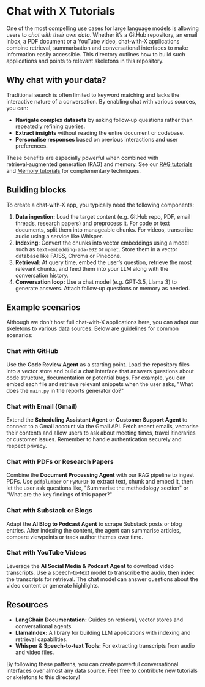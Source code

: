 # Chat with X Tutorials

One of the most compelling use cases for large language models is allowing
users to *chat with their own data*.  Whether it’s a GitHub repository,
an email inbox, a PDF document or a YouTube video, chat‑with‑X applications
combine retrieval, summarisation and conversational interfaces to make
information easily accessible.  This directory outlines how to build such
applications and points to relevant skeletons in this repository.

## Why chat with your data?

Traditional search is often limited to keyword matching and lacks the
interactive nature of a conversation.  By enabling chat with various
sources, you can:

- **Navigate complex datasets** by asking follow‑up questions rather than
  repeatedly refining queries.
- **Extract insights** without reading the entire document or codebase.
- **Personalise responses** based on previous interactions and user
  preferences.

These benefits are especially powerful when combined with retrieval‑augmented
generation (RAG) and memory.  See our [RAG tutorials](../rag_tutorials/README.md)
and [Memory tutorials](../memory_apps/README.md) for complementary techniques.

## Building blocks

To create a chat‑with‑X app, you typically need the following components:

1. **Data ingestion:**  Load the target content (e.g. GitHub repo, PDF,
   email threads, research papers) and preprocess it.  For code or text
   documents, split them into manageable chunks.  For videos, transcribe
   audio using a service like Whisper.
2. **Indexing:**  Convert the chunks into vector embeddings using a model
   such as `text-embedding-ada-002` or `mpnet`.  Store them in a vector
   database like FAISS, Chroma or Pinecone.
3. **Retrieval:**  At query time, embed the user’s question, retrieve the
   most relevant chunks, and feed them into your LLM along with the
   conversation history.
4. **Conversation loop:**  Use a chat model (e.g. GPT‑3.5, Llama 3) to
   generate answers.  Attach follow‑up questions or memory as needed.

## Example scenarios

Although we don’t host full chat‑with‑X applications here, you can adapt
our skeletons to various data sources.  Below are guidelines for common
scenarios:

### Chat with GitHub

Use the **Code Review Agent** as a starting point.  Load the repository files
into a vector store and build a chat interface that answers questions about
code structure, documentation or potential bugs.  For example, you can
embed each file and retrieve relevant snippets when the user asks,
"What does the `main.py` in the reports generator do?"

### Chat with Email (Gmail)

Extend the **Scheduling Assistant Agent** or **Customer Support Agent** to
connect to a Gmail account via the Gmail API.  Fetch recent emails,
vectorise their contents and allow users to ask about meeting times,
travel itineraries or customer issues.  Remember to handle authentication
securely and respect privacy.

### Chat with PDFs or Research Papers

Combine the **Document Processing Agent** with our RAG pipeline to ingest
PDFs.  Use `pdfplumber` or `PyMuPDF` to extract text, chunk and embed it,
then let the user ask questions like, "Summarise the methodology section"
or "What are the key findings of this paper?"

### Chat with Substack or Blogs

Adapt the **AI Blog to Podcast Agent** to scrape Substack posts or blog
entries.  After indexing the content, the agent can summarise articles,
compare viewpoints or track author themes over time.

### Chat with YouTube Videos

Leverage the **AI Social Media & Podcast Agent** to download video
transcripts.  Use a speech‑to‑text model to transcribe the audio, then
index the transcripts for retrieval.  The chat model can answer questions
about the video content or generate highlights.

## Resources

- **LangChain Documentation:**  Guides on retrieval, vector stores and
  conversational agents.
- **LlamaIndex:**  A library for building LLM applications with indexing
  and retrieval capabilities.
- **Whisper & Speech‑to‑text Tools:**  For extracting transcripts from
  audio and video files.

By following these patterns, you can create powerful conversational
interfaces over almost any data source.  Feel free to contribute new
tutorials or skeletons to this directory!
